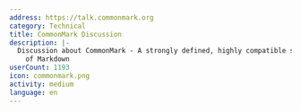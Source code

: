 ```yaml
---
address: https://talk.commonmark.org
category: Technical
title: CommonMark Discussion
description: |-
  Discussion about CommonMark - A strongly defined, highly compatible specification
    of Markdown
userCount: 1193
icon: commonmark.png
activity: medium
language: en
---
```

